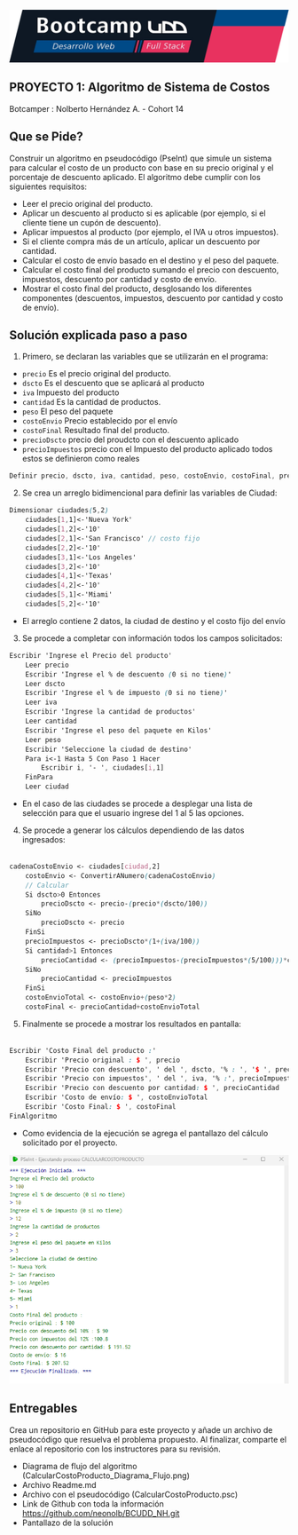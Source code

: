 
![Banner](https://github.com/neonolb/BCUDD_NH/blob/main/banner.png) 
## PROYECTO 1: Algoritmo de Sistema de Costos
Botcamper : Nolberto Hernández A. -  Cohort 14



## Que se Pide?

Construir un algoritmo en pseudocódigo (PseInt) que simule un sistema para calcular el costo de un producto con base en su precio original y el porcentaje de descuento aplicado. El algoritmo debe cumplir con los siguientes requisitos:

- Leer el precio original del producto.
- Aplicar un descuento al producto si es aplicable (por ejemplo, si el cliente tiene un cupón de descuento).
- Aplicar impuestos al producto (por ejemplo, el IVA u otros impuestos).
- Si el cliente compra más de un artículo, aplicar un descuento por cantidad.
- Calcular el costo de envío basado en el destino y el peso del paquete.
- Calcular el costo final del producto sumando el precio con descuento, impuestos, descuento por cantidad y costo de envío.
- Mostrar el costo final del producto, desglosando los diferentes componentes (descuentos, impuestos, descuento por cantidad y costo de envío).



## Solución explicada paso a paso
1. Primero, se declaran las variables que se utilizarán en el programa:
- `precio` Es el precio original del producto.
- `dscto` Es el descuento que se aplicará al producto
- `iva` Impuesto del producto
- `cantidad` Es la cantidad de productos.
- `peso` El peso del paquete
- `costoEnvio` Precio establecido por el envío
- `costoFinal` Resultado final del producto.
- `precioDscto` precio del proudcto con el descuento aplicado
- `precioImpuestos` precio con el Impuesto del producto aplicado
todos estos se definieron como reales

```scss
Definir precio, dscto, iva, cantidad, peso, costoEnvio, costoFinal, precioDscto, precioImpuestos Como Real
```

2. Se crea un arreglo bidimencional para definir las variables de Ciudad:
```scss
Dimensionar ciudades(5,2)
	ciudades[1,1]<-'Nueva York'
	ciudades[1,2]<-'10'
	ciudades[2,1]<-'San Francisco' // costo fijo
	ciudades[2,2]<-'10'
	ciudades[3,1]<-'Los Angeles'
	ciudades[3,2]<-'10'
	ciudades[4,1]<-'Texas'
	ciudades[4,2]<-'10'
	ciudades[5,1]<-'Miami'
	ciudades[5,2]<-'10'
```
- El arreglo contiene 2 datos, la ciudad de destino y el costo fijo del envío


3. Se procede a completar con información todos los campos solicitados:
```scss
Escribir 'Ingrese el Precio del producto'
	Leer precio
	Escribir 'Ingrese el % de descuento (0 si no tiene)'
	Leer dscto
	Escribir 'Ingrese el % de impuesto (0 si no tiene)'
	Leer iva
	Escribir 'Ingrese la cantidad de productos'
	Leer cantidad
	Escribir 'Ingrese el peso del paquete en Kilos'
	Leer peso
	Escribir 'Seleccione la ciudad de destino'
	Para i<-1 Hasta 5 Con Paso 1 Hacer
		Escribir i, '- ', ciudades[i,1]
	FinPara
	Leer ciudad
```
- En el caso de las ciudades se procede a desplegar una lista de selección para que el usuario ingrese del 1 al 5 las opciones.


4. Se procede a generar los cálculos dependiendo de las datos ingresados:
```scss

cadenaCostoEnvio <- ciudades[ciudad,2]
	costoEnvio <- ConvertirANumero(cadenaCostoEnvio)
	// Calcular
	Si dscto>0 Entonces
		precioDscto <- precio-(precio*(dscto/100))
	SiNo
		precioDscto <- precio
	FinSi
	precioImpuestos <- precioDscto*(1+(iva/100))
	Si cantidad>1 Entonces
		precioCantidad <- (precioImpuestos-(precioImpuestos*(5/100)))*cantidad
	SiNo
		precioCantidad <- precioImpuestos
	FinSi
	costoEnvioTotal <- costoEnvio+(peso*2)
	costoFinal <- precioCantidad+costoEnvioTotal
```

5. Finalmente se procede a mostrar los resultados en pantalla:
```scss

Escribir 'Costo Final del producto :'
	Escribir 'Precio original : $ ', precio
	Escribir 'Precio con descuento', ' del ', dscto, '% : ', '$ ', precioDscto
	Escribir 'Precio con impuestos', ' del ', iva, '% :', precioImpuestos
	Escribir 'Precio con descuento por cantidad: $ ', precioCantidad
	Escribir 'Costo de envío: $ ', costoEnvioTotal
	Escribir 'Costo Final: $ ', costoFinal
FinAlgoritmo

```
- Como evidencia de la ejecución se agrega el pantallazo del cálculo solicitado por el proyecto.

![Banner](https://github.com/neonolb/BCUDD_NH/blob/main/evidencia_resultado.png) 

## Entregables

Crea un repositorio en GitHub para este proyecto y añade un archivo de pseudocódigo que resuelva el problema propuesto. Al finalizar, comparte el enlace al repositorio con los instructores para su revisión.


- Diagrama de flujo del algoritmo (CalcularCostoProducto_Diagrama_Flujo.png)
- Archivo Readme.md
- Archivo con el pseudocódigo (CalcularCostoProducto.psc)
- Link de Github con toda la información https://github.com/neonolb/BCUDD_NH.git
- Pantallazo de la solución





